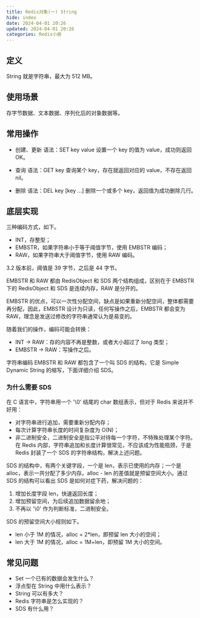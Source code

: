 ```yaml
---
title: Redis对象(一) String
hide: index
date: 2024-04-01 20:26
updated: 2024-04-01 20:26
categories: Redis小册
---
```


## 定义
String 就是字符串，最大为 512 MB。

## 使用场景
存字节数据、文本数据、序列化后的对象数据等。

## 常用操作
- 创建、更新
语法：SET key value
设置一个 key 的值为 value，成功则返回 OK。

- 查询
语法：GET key
查询某个 key，存在就返回对应的 value，不存在返回 nil。

- 删除
语法：DEL key [key ...]
删除一个或多个 key，返回值为成功删除几行。

## 底层实现
三种编码方式，如下。
- INT，存整型；
- EMBSTR，如果字符串小于等于阈值字节，使用 EMBSTR 编码；
- RAW，如果字符串大于阈值字节，使用 RAW 编码。

3.2 版本前，阈值是 39 字节，之后是 44 字节。

EMBSTR 和 RAW 都由 RedisObject 和 SDS 两个结构组成，区别在于 EMBSTR 下的 RedisObject 和 SDS 是连续内存，RAW 是分开的。

EMBSTR 的优点，可以一次性分配空间，缺点是如果重新分配空间，整体都需要再分配，因此，EMBSTR 设计为只读，任何写操作之后，EMBSTR 都会变为 RAW，理念是发送过修改的字符串通常认为是易变的。

随着我们的操作，编码可能会转换：
- INT -> RAW：存的内容不再是整数，或者大小超过了 long 类型；
- EMBSTR -> RAW：写操作之后。

字符串编码 EMBSTR 和 RAW 都包含了一个叫 SDS 的结构，它是 Simple Dynamic String 的缩写，下面详细介绍 SDS。

### 为什么需要 SDS
在 C 语言中，字符串用一个 '\0' 结尾的 char 数组表示，但对于 Redis 来说并不好用：
- 对字符串进行追加，需要重新分配内存；
- 每次计算字符串长度的时间复杂度为 O(N)；
- 非二进制安全，二进制安全是指公平对待每一个字符，不特殊处理某个字符。
在 Redis 内部，字符串追加和长度计算很常见，不应该成为性能瓶颈，于是 Redis 封装了一个 SDS 的字符串结构，解决上述问题。

SDS 的结构中，有两个关键字段，一个是 len，表示已使用的内存；一个是 alloc，表示一共分配了多少内存。alloc - len 的差值就是预留空间大小。通过 SDS 的结构可以看出 SDS 是如何对症下药，解决问题的：
1. 增加长度字段 len，快速返回长度；
2. 增加预留空间，为后续追加数据留余地；
3. 不再以 '\0' 作为判断标准，二进制安全。

SDS 的预留空间大小规则如下。
- len 小于 1M 的情况，alloc = 2*len，即预留 len 大小的空间；
- len 大于 1M 的情况，alloc = 1M+len，即预留 1M 大小的空间。

## 常见问题
- Set 一个已有的数据会发生什么？
- 浮点型在 String 中用什么表示？
- String 可以有多大？
- Redis 字符串是怎么实现的？
- SDS 有什么用？